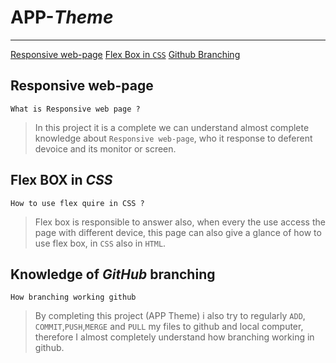 # APP-*Theme*
****

[Responsive web-page](#responsive-web-page)
[Flex Box in `CSS`](#flex-box-in-css)
[Github Branching](#github-branching)

## Responsive web-page
`What is Responsive web page ?`
> In this project it is a complete we can understand almost complete knowledge about `Responsive web-page`, who it response to deferent devoice and its monitor or screen.

## Flex BOX in *CSS*
`How to use flex quire in CSS ?`
> Flex box is responsible to answer also, when every the use access the page with different device, this page can also give a glance of how to use flex box, in `CSS` also in `HTML`.

## Knowledge of *GitHub* branching
`How branching working github`
>By completing this project (APP Theme) i also try to regularly `ADD`, `COMMIT`,`PUSH`,`MERGE` and `PULL` my files to github and local computer, therefore I almost completely understand how branching working in github.